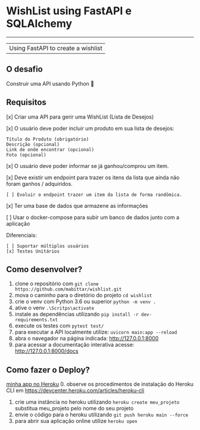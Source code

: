 # WishList using FastAPI e SQLAlchemy
---
<table>
<tr>
<td>
  Using FastAPI to create a wishlist
</td>
</tr>
</table>

## O desafio
  Construir uma API usando Python 🐍

## Requisitos
  [x] Criar uma API para gerir uma WishList (Lista de Desejos)

  [x] O usuário deve poder incluir um produto em sua lista de desejos:

    Título do Produto (obrigatório)
    Descrição (opcional)
    Link de onde encontrar (opcional)
    Foto (opcional)

  [x] O usuário deve poder informar se já ganhou/comprou um item.

  [x] Deve existir um endpoint para trazer os itens da lista que ainda não foram ganhos / adquiridos.

    [ ] Evoluir o endpoint trazer um item da lista de forma randômica.

  [x] Ter uma base de dados que armazene as informações

  [ ] Usar o docker-compose para subir um banco de dados junto com a aplicação

  Diferenciais:

    [ ] Suportar múltiplos usuários
    [x] Testes Unitários

## Como desenvolver?

  1. clone o repositório com `git clone https://github.com/mabittar/wishlist.git`
  2. mova o caminho para o diretório do projeto `cd wishlist`
  3. crie o venv com Python 3.6 ou superior `python -m venv .`
  4. ative o venv `.\Scritps\activate`
  5. instale as dependências utilizando `pip install -r dev-requirements.txt`
  6. execute os testes com `pytest test/` 
  7. para executar a API localmente utilize: `uvicorn main:app --reload`
  8. abra o navegador na página indicada: http://127.0.0.1:8000
  9. para acessar a documentação interativa acesse: http://127.0.0.1:8000/docs


  ## Como fazer o Deploy? 
  [minha app no Heroku](https://wishlist-mmb.herokuapp.com/docs)
  0. observe os procedimentos de instalação do Heroku CLI em https://devcenter.heroku.com/articles/heroku-cli
  1. crie uma instância no heroku utilizando `heroku create meu_projeto` substitua meu_projeto pelo nome do seu projeto
  2. envie o código para o heroku utilizando `git push heroku main --force`
  3. para abrir sua aplicação online utilize `heroku open`

